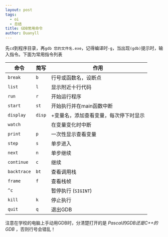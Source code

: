 ```yaml
---
layout: post
tags:
  - oi
  - 总结
title: GDB常用命令
author: Duanyll
---
```


先`cd`到程序目录，再`gdb 您的文件名.exe`，记得编译时`-g`，当出现`(gdb)`提示时，输入指令。下面为常用指令列表

<!-- more -->

| 命令        | 简写   | 作用                                  |
| ----------- | ------ | ------------------------------------- |
| `break`     | `b`    | 行号或函数名，设断点                  |
| `list`      | `l`    | 显示附近十行代码                      |
| `run`       | `r`    | 开始运行程序                          |
| `start`     | `st`   | 开始执行并在main函数中断              |
| `display`   | `disp` | +变量名，添加查看变量，每次停下时显示 |
| `watch`     |        | 在变量变化时中断                      |
| `print`     | `p`    | 一次性显示查看变量                    |
| `step`      | `s`    | 单步进入                              |
| `next`      | `n`    | 单步继续                              |
| `continue`  | `c`    | 继续                                  |
| `backtrace` | `bt`   | 查看调用栈                            |
| `frame`     | `f`    | 查看栈帧                              |
| `^c`        |        | 暂停执行 (`SIGINT`)                   |
| `kill`      | `k`    | 停止执行                              |
| `quit`      | `q`    | 退出GDB                               |

注意在学校的电脑上手动用GDB时，分清楚打开的是 _Pascal的GDB还是C++的GDB_ ，否则行号会错乱！
